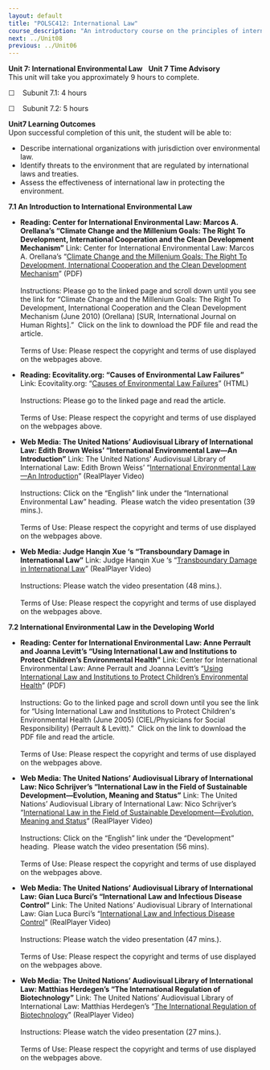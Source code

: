 ```yaml
---
layout: default
title: "POLSC412: International Law"
course_description: "An introductory course on the principles of international law, its foundations and historical development. Explores specific topics within international law, including human rights law, the legal use of force, treaties and conventions, and laws governing common spaces."
next: ../Unit08
previous: ../Unit06
---
```

**Unit 7: International Environmental Law** <span id="7"></span>  **Unit
7 Time Advisory**  
This unit will take you approximately 9 hours to complete.   
  
 ☐    Subunit 7.1: 4 hours  
  
 ☐    Subunit 7.2: 5 hours 

**Unit7 Learning Outcomes**  
Upon successful completion of this unit, the student will be able to:  
-   Describe international organizations with jurisdiction over
    environmental law.
-   Identify threats to the environment that are regulated by
    international laws and treaties.
-   Assess the effectiveness of international law in protecting the
    environment.

**7.1 An Introduction to International Environmental Law** <span
id="7.1"></span> 
-   **Reading: Center for International Environmental Law: Marcos A.
    Orellana’s “Climate Change and the Millenium Goals: The Right To
    Development, International Cooperation and the Clean Development
    Mechanism”**
    Link: Center for International Environmental Law: Marcos A.
    Orellana’s “[Climate Change and the Millenium Goals: The Right To
    Development, International Cooperation and the Clean Development
    Mechanism](http://www.ciel.org/Publications/pubccp.html)” (PDF)  
        
     Instructions: Please go to the linked page and scroll down until
    you see the link for “Climate Change and the Millenium Goals: The
    Right To Development, International Cooperation and the Clean
    Development Mechanism (June 2010) (Orellana) [SUR, International
    Journal on Human Rights].”  Click on the link to download the PDF
    file and read the article.  
        
     Terms of Use: Please respect the copyright and terms of use
    displayed on the webpages above.

-   **Reading: Ecovitality.org: “Causes of Environmental Law Failures”**
    Link: Ecovitality.org: “[Causes of Environmental Law
    Failures](http://ecovitality.org/badlaw.htm)” (HTML)  
        
     Instructions: Please go to the linked page and read the article.  
        
     Terms of Use: Please respect the copyright and terms of use
    displayed on the webpages above.

-   **Web Media: The United Nations’ Audiovisual Library of
    International Law: Edith Brown Weiss’ “International Environmental
    Law—An Introduction”**
    Link: The United Nations’ Audiovisual Library of International Law:
    Edith Brown Weiss’ “[International Environmental Law—An
    Introduction](https://web.archive.org/web/20131109211018/http://untreaty.un.org/cod/avl/ls/Weiss_EL.html)”
    (RealPlayer Video)  
        
     Instructions: Click on the “English” link under the “International
    Environmental Law” heading.  Please watch the video presentation (39
    mins.).  
        
     Terms of Use: Please respect the copyright and terms of use
    displayed on the webpages above.

-   **Web Media: Judge Hanqin Xue ‘s “Transboundary Damage in
    International Law”**
    Link: Judge Hanqin Xue ‘s “[Transboundary Damage in International
    Law](http://webcast.un.org/ramgen/ondemand/legal/video/LectureSeries/xue100520.rm)”
    (RealPlayer Video)  
        
     Instructions: Please watch the video presentation (48 mins.).  
        
     Terms of Use: Please respect the copyright and terms of use
    displayed on the webpages above.

**7.2 International Environmental Law in the Developing World** <span
id="7.2"></span> 
-   **Reading: Center for International Environmental Law: Anne Perrault
    and Joanna Levitt’s “Using International Law and Institutions to
    Protect Children’s Environmental Health”**
    Link: Center for International Environmental Law: Anne Perrault and
    Joanna Levitt’s “[Using International Law and Institutions to
    Protect Children’s Environmental
    Health](http://www.ciel.org/Publications/pubhre.html)” (PDF)  
        
     Instructions: Go to the linked page and scroll down until you see
    the link for “Using International Law and Institutions to Protect
    Children's Environmental Health (June 2005) (CIEL/Physicians for
    Social Responsibility) (Perrault & Levitt).”  Click on the link to
    download the PDF file and read the article.  
        
     Terms of Use: Please respect the copyright and terms of use
    displayed on the webpages above.

-   **Web Media: The United Nations’ Audiovisual Library of
    International Law: Nico Schrijver’s “International Law in the Field
    of Sustainable Development—Evolution, Meaning and Status”**
    Link: The United Nations’ Audiovisual Library of International Law:
    Nico Schrijver’s “[International Law in the Field of Sustainable
    Development—Evolution, Meaning and
    Status](https://web.archive.org/web/20131015135528/http://untreaty.un.org/cod/avl/ls/Schrijver_D.html)”
    (RealPlayer Video)  
        
     Instructions: Click on the “English” link under the “Development”
    heading.  Please watch the video presentation (56 mins).  
        
     Terms of Use: Please respect the copyright and terms of use
    displayed on the webpages above.

-   **Web Media: The United Nations’ Audiovisual Library of
    International Law: Gian Luca Burci’s “International Law and
    Infectious Disease Control”**
    Link: The United Nations’ Audiovisual Library of International Law:
    Gian Luca Burci’s “[International Law and Infectious Disease
    Control](https://web.archive.org/web/20131015135701/http://untreaty.un.org/cod/avl/ls/Burci_HS.html)”
    (RealPlayer Video)  
        
     Instructions: Please watch the video presentation (47 mins.).  
        
     Terms of Use: Please respect the copyright and terms of use
    displayed on the webpages above.

-   **Web Media: The United Nations’ Audiovisual Library of
    International Law: Matthias Herdegen’s “The International Regulation
    of Biotechnology”**
    Link: The United Nations’ Audiovisual Library of International Law:
    Matthias Herdegen’s “[The International Regulation of
    Biotechnology](https://web.archive.org/web/20131015140024/http://untreaty.un.org/cod/avl/ls/Herdegen_HS.html)”
    (RealPlayer Video)  
        
     Instructions: Please watch the video presentation (27 mins.).  
        
     Terms of Use: Please respect the copyright and terms of use
    displayed on the webpages above.



